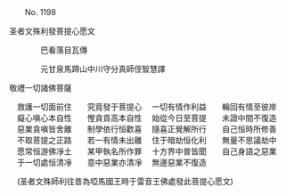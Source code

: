 ﻿　　No. 1198

圣者文殊利發菩提心愿文

　　　　巴看落目瓦傳


　　　　元甘泉馬蹄山中川守分真師侄智慧譯


敬禮一切諸佛菩薩

　救護一切面前住　　究竟發于菩提心
　一切有情作利益　　輪回有情至彼岸
　癡心嗔心本自性　　慳貪貢高本自性
　始從今日至菩提　　未證中間不復造
　惡業貪嗔皆舍離　　制學依行恒歡喜
　隨喜正覺解所行　　自己恒時所修善
　不取菩提之正路　　若一有情未出離
　住于暗劫恒化利　　無量不思議劫中
　愿常恒游佛凈土　　某甲執名所作罪
　十方界中普皆聞　　自己身語之惡業
　于一切處恒清凈　　意中惡業亦清凈
　無邊惡業不復造　



　(圣者文殊師利往昔為啞馬國王時于雷音王佛處發此菩提心愿文)

